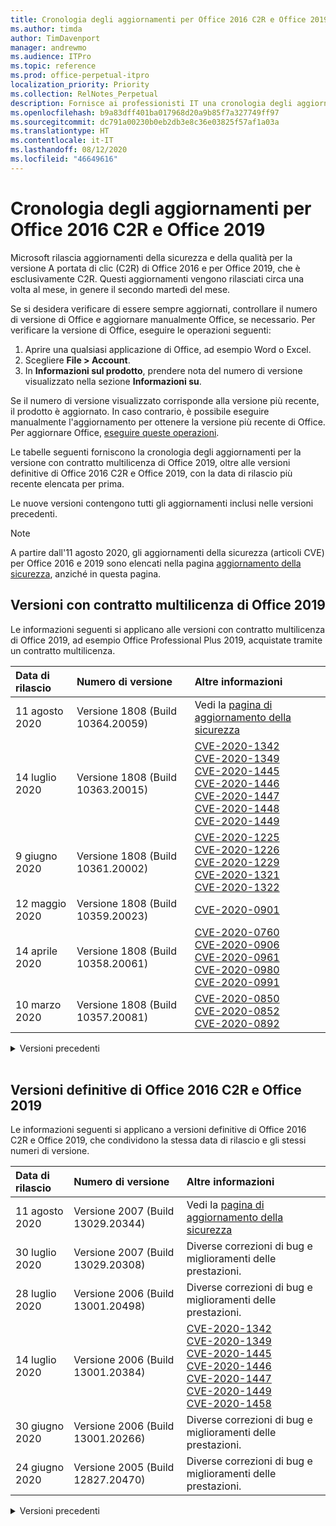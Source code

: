 ```yaml
---
title: Cronologia degli aggiornamenti per Office 2016 C2R e Office 2019
ms.author: timda
author: TimDavenport
manager: andrewmo
ms.audience: ITPro
ms.topic: reference
ms.prod: office-perpetual-itpro
localization_priority: Priority
ms.collection: RelNotes_Perpetual
description: Fornisce ai professionisti IT una cronologia degli aggiornamenti per le versioni con licenza perpetua di Office 2016 e 2019 che usano la tecnologia A portata di clic (C2R)
ms.openlocfilehash: b9a83dff401ba017968d20a9b85f7a327749ff97
ms.sourcegitcommit: dc791a00230b0eb2db3e8c36e03825f57af1a03a
ms.translationtype: HT
ms.contentlocale: it-IT
ms.lasthandoff: 08/12/2020
ms.locfileid: "46649616"
---
```

# <a name="update-history-for-office-2016-c2r-and-office-2019"></a>Cronologia degli aggiornamenti per Office 2016 C2R e Office 2019

Microsoft rilascia aggiornamenti della sicurezza e della qualità per la versione A portata di clic (C2R) di Office 2016 e per Office 2019, che è esclusivamente C2R. Questi aggiornamenti vengono rilasciati circa una volta al mese, in genere il secondo martedì del mese.

Se si desidera verificare di essere sempre aggiornati, controllare il numero di versione di Office e aggiornare manualmente Office, se necessario. Per verificare la versione di Office, eseguire le operazioni seguenti:

  1.    Aprire una qualsiasi applicazione di Office, ad esempio Word o Excel.
  2.    Scegliere **File > Account**.
  3.    In **Informazioni sul prodotto**, prendere nota del numero di versione visualizzato nella sezione **Informazioni su**.

Se il numero di versione visualizzato corrisponde alla versione più recente, il prodotto è aggiornato. In caso contrario, è possibile eseguire manualmente l'aggiornamento per ottenere la versione più recente di Office. Per aggiornare Office, [eseguire queste operazioni](https://support.office.com/article/2ab296f3-7f03-43a2-8e50-46de917611c5).


Le tabelle seguenti forniscono la cronologia degli aggiornamenti per la versione con contratto multilicenza di Office 2019, oltre alle versioni definitive di Office 2016 C2R e Office 2019, con la data di rilascio più recente elencata per prima.

Le nuove versioni contengono tutti gli aggiornamenti inclusi nelle versioni precedenti.


 > [!NOTE]
> A partire dall'11 agosto 2020, gli aggiornamenti della sicurezza (articoli CVE) per Office 2016 e 2019 sono elencati nella pagina [aggiornamento della sicurezza](https://docs.microsoft.com/officeupdates/microsoft365-apps-security-updates), anziché in questa pagina. 


## <a name="volume-licensed-versions-of-office-2019"></a>Versioni con contratto multilicenza di Office 2019
Le informazioni seguenti si applicano alle versioni con contratto multilicenza di Office 2019, ad esempio Office Professional Plus 2019, acquistate tramite un contratto multilicenza.

[//]: # (NON RIMUOVERE L'INIZIO DELLA TABELLA VL)

|**Data di rilascio**|**Numero di versione**|**Altre informazioni**|
|:-----|:-----|:-----|
|11 agosto 2020|Versione 1808 (Build 10364.20059)|Vedi la [pagina di aggiornamento della sicurezza](https://docs.microsoft.com/officeupdates/microsoft365-apps-security-updates) |
|14 luglio 2020   |Versione 1808 (Build 10363.20015)  |[CVE-2020-1342](https://portal.msrc.microsoft.com/en-US/security-guidance/advisory/CVE-2020-1342) <br/>[CVE-2020-1349](https://portal.msrc.microsoft.com/en-US/security-guidance/advisory/CVE-2020-1349) <br/>[CVE-2020-1445](https://portal.msrc.microsoft.com/en-US/security-guidance/advisory/CVE-2020-1445) <br/>[CVE-2020-1446](https://portal.msrc.microsoft.com/en-US/security-guidance/advisory/CVE-2020-1446) <br/>[CVE-2020-1447](https://portal.msrc.microsoft.com/en-US/security-guidance/advisory/CVE-2020-1447) <br/>[CVE-2020-1448](https://portal.msrc.microsoft.com/en-US/security-guidance/advisory/CVE-2020-1448) <br/>[CVE-2020-1449](https://portal.msrc.microsoft.com/en-US/security-guidance/advisory/CVE-2020-1449) <br/>|
|9 giugno 2020   |Versione 1808 (Build 10361.20002)  |[CVE-2020-1225](https://portal.msrc.microsoft.com/en-US/security-guidance/advisory/CVE-2020-1225) <br/> [CVE-2020-1226](https://portal.msrc.microsoft.com/en-US/security-guidance/advisory/CVE-2020-1226) <br/>[CVE-2020-1229](https://portal.msrc.microsoft.com/en-US/security-guidance/advisory/CVE-2020-1229) <br/>[CVE-2020-1321](https://portal.msrc.microsoft.com/en-US/security-guidance/advisory/CVE-2020-1321) <br/>[CVE-2020-1322](https://portal.msrc.microsoft.com/en-US/security-guidance/advisory/CVE-2020-1322) <br/>|
|12 maggio 2020   |Versione 1808 (Build 10359.20023)  |[CVE-2020-0901](https://portal.msrc.microsoft.com/en-US/security-guidance/advisory/CVE-2020-0901) <br/> |
|14 aprile 2020   |Versione 1808 (Build 10358.20061)  |[CVE-2020-0760](https://portal.msrc.microsoft.com/en-US/security-guidance/advisory/CVE-2020-0760) <br/> [CVE-2020-0906](https://portal.msrc.microsoft.com/en-US/security-guidance/advisory/CVE-2020-0906) <br/> [CVE-2020-0961](https://portal.msrc.microsoft.com/en-US/security-guidance/advisory/CVE-2020-0961) <br/> [CVE-2020-0980](https://portal.msrc.microsoft.com/en-US/security-guidance/advisory/CVE-2020-0980) <br/>[CVE-2020-0991](https://portal.msrc.microsoft.com/en-US/security-guidance/advisory/CVE-2020-0991) <br/> |
|10 marzo 2020   |Versione 1808 (Build 10357.20081)  |[CVE-2020-0850](https://portal.msrc.microsoft.com/en-US/security-guidance/advisory/CVE-2020-0850) <br/> [CVE-2020-0852](https://portal.msrc.microsoft.com/en-US/security-guidance/advisory/CVE-2020-0852) <br/> [CVE-2020-0892](https://portal.msrc.microsoft.com/en-US/security-guidance/advisory/CVE-2020-0892) <br/>  | 


[//]: # (NON RIMUOVERE LA FINE DELLA TABELLA VL)

<details>
<summary>Versioni precedenti</summary>
 

[//]: # (NON RIMUOVERE L'INIZIO DELLA VECCHIA TABELLA VL)


|**Data di rilascio**|**Numero di versione**|**Altre informazioni**|
|:-----|:-----|:-----|
|11 febbraio 2020   |Versione 1808 (Build 10356.20006)  |[CVE-2020-0696](https://portal.msrc.microsoft.com/en-us/security-guidance/advisory/CVE-2020-0696) <br/> [CVE-2020-0759](https://portal.msrc.microsoft.com/en-US/security-guidance/advisory/CVE-2020-0759) <br/>  |

[//]: # (NON RIMUOVERE LA FINE DELLA VECCHIA TABELLA VL)

</details>


<br/>

## <a name="retail-versions-of-office-2016-c2r-and-office-2019"></a>Versioni definitive di Office 2016 C2R e Office 2019
Le informazioni seguenti si applicano a versioni definitive di Office 2016 C2R e Office 2019, che condividono la stessa data di rilascio e gli stessi numeri di versione.

[//]: # (NON RIMUOVERE L'INIZIO DELLA TABELLA RETAIL)

|**Data di rilascio**|**Numero di versione**|**Altre informazioni**|
|:-----|:-----|:-----|
|11 agosto 2020|Versione 2007 (Build 13029.20344)|Vedi la [pagina di aggiornamento della sicurezza](https://docs.microsoft.com/officeupdates/microsoft365-apps-security-updates) |
|30 luglio 2020|Versione 2007 (Build 13029.20308)  |Diverse correzioni di bug e miglioramenti delle prestazioni.  <br/>  |
|28 luglio 2020|Versione 2006 (Build 13001.20498)  |Diverse correzioni di bug e miglioramenti delle prestazioni.  <br/>  |
|14 luglio 2020|Versione 2006 (Build 13001.20384)  |[CVE-2020-1342](https://portal.msrc.microsoft.com/en-US/security-guidance/advisory/CVE-2020-1342) <br/>[CVE-2020-1349](https://portal.msrc.microsoft.com/en-US/security-guidance/advisory/CVE-2020-1349) <br/>[CVE-2020-1445](https://portal.msrc.microsoft.com/en-US/security-guidance/advisory/CVE-2020-1445) <br/>[CVE-2020-1446](https://portal.msrc.microsoft.com/en-US/security-guidance/advisory/CVE-2020-1446) <br/>[CVE-2020-1447](https://portal.msrc.microsoft.com/en-US/security-guidance/advisory/CVE-2020-1447) <br/>[CVE-2020-1449](https://portal.msrc.microsoft.com/en-US/security-guidance/advisory/CVE-2020-1449) <br/>[CVE-2020-1458](https://portal.msrc.microsoft.com/en-US/security-guidance/advisory/CVE-2020-1458) <br/>|
|30 giugno 2020|Versione 2006 (Build 13001.20266)  |Diverse correzioni di bug e miglioramenti delle prestazioni.  <br/>  |
|24 giugno 2020|Versione 2005 (Build 12827.20470)  |Diverse correzioni di bug e miglioramenti delle prestazioni.  <br/>  |

[//]: # (NON RIMUOVERE LA FINE DELLA TABELLA RETAIL)

<details>
<summary>Versioni precedenti</summary>
 

[//]: # (NON RIMUOVERE L'INIZIO DELLA VECCHIA TABELLA RETAIL)


|**Data di rilascio**|**Numero di versione**|**Altre informazioni**|
|:-----|:-----|:-----|
|9 giugno 2020|Versione 2005 (Build 12827.20336)  |[CVE-2020-1225](https://portal.msrc.microsoft.com/en-US/security-guidance/advisory/CVE-2020-1225)  <br/> [CVE-2020-1226](https://portal.msrc.microsoft.com/en-US/security-guidance/advisory/CVE-2020-1226)  <br/> [CVE-2020-1229](https://portal.msrc.microsoft.com/en-US/security-guidance/advisory/CVE-2020-1229)  <br/> [CVE-2020-1321](https://portal.msrc.microsoft.com/en-US/security-guidance/advisory/CVE-2020-1321)  <br/> [CVE-2020-1322](https://portal.msrc.microsoft.com/en-US/security-guidance/advisory/CVE-2020-1322)  <br/>|
|2 giugno 2020|Versione 2005 (Build 12827.20268)  |Diverse correzioni di bug e miglioramenti delle prestazioni.  <br/>  |
|21 maggio 2020|Versione 2004 (Build 12730.20352)  |Diverse correzioni di bug e miglioramenti delle prestazioni.  <br/>  |
|12 maggio 2020|Versione 2004 (Build 12730.20270)  |[CVE-2020-0901](https://portal.msrc.microsoft.com/en-US/security-guidance/advisory/CVE-2020-0901)  <br/>  |
|4 maggio 2020|Versione 2004 (Build 12730.20250)  |[Collegamenti](https://support.microsoft.com/office/excel-word-powerpoint-file-becomes-corrupt-when-opening-a-file-that-contains-a-vba-project-or-after-enabling-a-macro-in-an-open-file-ad6ee6ca-db23-4614-a403-282821eb99f6?ui=en-us&rs=en-us&ad=us)<br/>  |
|29 aprile 2020|Versione 2004 (Build 12730.20236)  |Diverse correzioni di bug e miglioramenti delle prestazioni. <br/>  |
|15 aprile 2020|Versione 2003 (Build 12624.20466)  |Diverse correzioni di bug e miglioramenti delle prestazioni. <br/>  |
|14 aprile 2020|Versione 2003 (Build 12624.20442)  |[CVE-2020-0760](https://portal.msrc.microsoft.com/en-US/security-guidance/advisory/CVE-2020-0760) <br/> [CVE-2020-0906](https://portal.msrc.microsoft.com/en-US/security-guidance/advisory/CVE-2020-0906) <br/> [CVE-2020-0961](https://portal.msrc.microsoft.com/en-US/security-guidance/advisory/CVE-2020-0961) <br/> [CVE-2020-0979](https://portal.msrc.microsoft.com/en-US/security-guidance/advisory/CVE-2020-0979) <br/> [CVE-2020-0980](https://portal.msrc.microsoft.com/en-US/security-guidance/advisory/CVE-2020-0980) <br/>[CVE-2020-0991](https://portal.msrc.microsoft.com/en-US/security-guidance/advisory/CVE-2020-0991) <br/> |
|31 marzo 2020|Versione 2003 (Build 12624.20382)  |Diverse correzioni di bug e miglioramenti delle prestazioni. <br/>  |
|25 marzo 2020|Versione 2003 (Build 12624.20320)  |Diverse correzioni di bug e miglioramenti delle prestazioni. <br/>  |
|10 marzo 2020|Versione 2002 (Build 12527.20278)  |[CVE-2020-0850](https://portal.msrc.microsoft.com/en-US/security-guidance/advisory/CVE-2020-0850) <br/> [CVE-2020-0851](https://portal.msrc.microsoft.com/en-US/security-guidance/advisory/CVE-2020-0851) <br/> [CVE-2020-0855](https://portal.msrc.microsoft.com/en-US/security-guidance/advisory/CVE-2020-0855) <br/> [CVE-2020-0892](https://portal.msrc.microsoft.com/en-US/security-guidance/advisory/CVE-2020-0892) <br/>  |
|1 marzo 2020   |Versione 2002 (Build 12527.20242)  |È stato risolto un problema per cui le applicazioni di terze parti non riuscivano a inviare messaggi di posta elettronica da Outlook. <br/>  | 


[//]: # (NON RIMUOVERE LA FINE DELLA VECCHIA TABELLA RETAIL)


</details>






